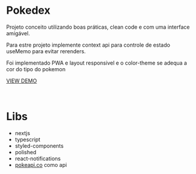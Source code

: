 
# Pokedex

  Projeto conceito utilizando boas práticas, clean code e com uma interface amigável.

  Para estre projeto implemente context api para controle de estado useMemo para evitar rerenders.

  Foi implementado PWA e layout responsivel e o color-theme se adequa a cor do tipo do pokemon

  [VIEW DEMO](https://pokedex.maxwellkenned.com.br/)


<br />

# Libs
 - nextjs
 - typescript
 - styled-components
 - polished
 - react-notifications
 - [pokeapi.co](https://pokeapi.co/) como api
